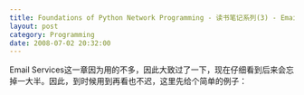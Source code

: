 ```yaml
---
title: Foundations of Python Network Programming - 读书笔记系列(3) - Email Services
layout: post
category: Programming
date: 2008-07-02 20:32:00
---
```


Email Services这一章因为用的不多，因此大致过了一下，现在仔细看到后来会忘掉一大半。因此，到时候用到再看也不迟，这里先给个简单的例子：

<div class="cnblogs_code"><!--

Code highlighting produced by Actipro CodeHighlighter (freeware)

http://www.CodeHighlighter.com/

-->![](http://www.cnblogs.com/Images/OutliningIndicators/None.gif)<span style="color: #0000ff;">import</span><span style="color: #000000;">&nbsp;smtplib

![](http://www.cnblogs.com/Images/OutliningIndicators/None.gif)

![](http://www.cnblogs.com/Images/OutliningIndicators/None.gif)</span><span style="color: #0000ff;">def</span><span style="color: #000000;">&nbsp;readManyLines():

![](http://www.cnblogs.com/Images/OutliningIndicators/None.gif)&nbsp;&nbsp;&nbsp;&nbsp;</span><span style="color: #800000;">"""</span><span style="color: #800000;">Read&nbsp;lines&nbsp;from&nbsp;the&nbsp;user&nbsp;until&nbsp;they&nbsp;enter&nbsp;a&nbsp;line&nbsp;with&nbsp;a&nbsp;single

![](http://www.cnblogs.com/Images/OutliningIndicators/None.gif)period,&nbsp;and&nbsp;return&nbsp;a&nbsp;single&nbsp;string.</span><span style="color: #800000;">"""</span><span style="color: #000000;">

![](http://www.cnblogs.com/Images/OutliningIndicators/None.gif)&nbsp;&nbsp;&nbsp;&nbsp;result&nbsp;</span><span style="color: #000000;">=</span><span style="color: #000000;">&nbsp;</span><span style="color: #800000;">""</span><span style="color: #000000;">

![](http://www.cnblogs.com/Images/OutliningIndicators/None.gif)&nbsp;&nbsp;&nbsp;&nbsp;</span><span style="color: #0000ff;">while</span><span style="color: #000000;">&nbsp;</span><span style="color: #000000;">1</span><span style="color: #000000;">:

![](http://www.cnblogs.com/Images/OutliningIndicators/None.gif)&nbsp;&nbsp;&nbsp;&nbsp;&nbsp;&nbsp;&nbsp;&nbsp;line&nbsp;</span><span style="color: #000000;">=</span><span style="color: #000000;">&nbsp;raw_input()

![](http://www.cnblogs.com/Images/OutliningIndicators/None.gif)&nbsp;&nbsp;&nbsp;&nbsp;&nbsp;&nbsp;&nbsp;&nbsp;</span><span style="color: #0000ff;">if</span><span style="color: #000000;">&nbsp;line&nbsp;</span><span style="color: #000000;">==</span><span style="color: #000000;">&nbsp;</span><span style="color: #800000;">'</span><span style="color: #800000;">.</span><span style="color: #800000;">'</span><span style="color: #000000;">:&nbsp;</span><span style="color: #0000ff;">return</span><span style="color: #000000;">&nbsp;result

![](http://www.cnblogs.com/Images/OutliningIndicators/None.gif)&nbsp;&nbsp;&nbsp;&nbsp;&nbsp;&nbsp;&nbsp;&nbsp;result&nbsp;</span><span style="color: #000000;">=</span><span style="color: #000000;">&nbsp;result&nbsp;</span><span style="color: #000000;">+</span><span style="color: #000000;">&nbsp;line&nbsp;</span><span style="color: #000000;">+</span><span style="color: #000000;">&nbsp;</span><span style="color: #800000;">"</span><span style="color: #800000;">\n</span><span style="color: #800000;">"</span><span style="color: #000000;">

![](http://www.cnblogs.com/Images/OutliningIndicators/None.gif)

![](http://www.cnblogs.com/Images/OutliningIndicators/None.gif)servername</span><span style="color: #000000;">=</span><span style="color: #000000;">raw_input(</span><span style="color: #800000;">"</span><span style="color: #800000;">SMTP&nbsp;server&nbsp;name:&nbsp;</span><span style="color: #800000;">"</span><span style="color: #000000;">)

![](http://www.cnblogs.com/Images/OutliningIndicators/None.gif)Fromaddress</span><span style="color: #000000;">=</span><span style="color: #000000;">raw_input(</span><span style="color: #800000;">"</span><span style="color: #800000;">From&nbsp;address:&nbsp;</span><span style="color: #800000;">"</span><span style="color: #000000;">)

![](http://www.cnblogs.com/Images/OutliningIndicators/None.gif)Toaddress</span><span style="color: #000000;">=</span><span style="color: #000000;">raw_input(</span><span style="color: #800000;">"</span><span style="color: #800000;">To&nbsp;address:&nbsp;</span><span style="color: #800000;">"</span><span style="color: #000000;">)

![](http://www.cnblogs.com/Images/OutliningIndicators/None.gif)</span><span style="color: #0000ff;">print</span><span style="color: #000000;">&nbsp;</span><span style="color: #800000;">"</span><span style="color: #800000;">Enter&nbsp;your&nbsp;message.&nbsp;To&nbsp;end,&nbsp;enter&nbsp;a&nbsp;line&nbsp;that&nbsp;begins&nbsp;with&nbsp;a</span><span style="color: #800000;">"</span><span style="color: #000000;">

![](http://www.cnblogs.com/Images/OutliningIndicators/None.gif)</span><span style="color: #0000ff;">print</span><span style="color: #000000;">&nbsp;</span><span style="color: #800000;">"</span><span style="color: #800000;">period&nbsp;and&nbsp;has&nbsp;no&nbsp;other&nbsp;characters:&nbsp;</span><span style="color: #800000;">"</span><span style="color: #000000;">

![](http://www.cnblogs.com/Images/OutliningIndicators/None.gif)MessageText</span><span style="color: #000000;">=</span><span style="color: #000000;">readManyLines()

![](http://www.cnblogs.com/Images/OutliningIndicators/None.gif)server</span><span style="color: #000000;">=</span><span style="color: #000000;">smtplib.SMTP(servername)

![](http://www.cnblogs.com/Images/OutliningIndicators/None.gif)server.sendmail(Fromaddress,&nbsp;Toaddress,&nbsp;MessageText)

![](http://www.cnblogs.com/Images/OutliningIndicators/None.gif)server.quit()</span></div>

